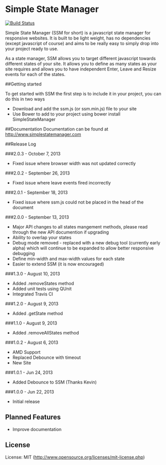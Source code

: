 # Simple State Manager

[![Build Status](https://travis-ci.org/SimpleStateManager/SimpleStateManager.png?branch=master)](https://travis-ci.org/SimpleStateManager/SimpleStateManager)

Simple State Manager (SSM for short) is a javascript state manager for responsive websites. It is built to be light weight, has no dependencies (except javascript of course) and aims to be really easy to simply drop into your project ready to use.

As a state manager, SSM allows you to target different javascript towards different states of your site. It allows you to define as many states as your site requires and allows you to have independent Enter, Leave and Resize events for each of the states.

##Getting started

To get started with SSM the first step is to include it in your project, you can do this in two ways

* Download and add the ssm.js (or ssm.min.js) file to your site
* Use Bower to add to your project using bower install SimpleStateManager

##Documentation
Documentation can be found at http://www.simplestatemanager.com

##Release Log

###2.0.3 - October 7, 2013
* Fixed issue where browser width was not updated correctly

###2.0.2 - September 26, 2013
* Fixed issue where leave events fired incorrectly

###2.0.1 - September 18, 2013
* Fixed issue where ssm.js could not be placed in the head of the document

###2.0.0 - September 13, 2013
* Major API changes to all states mangement methods, please read through the new API documention if upgrading
* Ability to overlap your states
* Debug mode removed - replaced with a new debug tool (currently early alpha) which will continue to be expanded to allow better responsive debugging
* Define min-width and max-width values for each state
* Easier to extend SSM (it is now encouraged)

###1.3.0 - August 10, 2013
* Added .removeStates method
* Added unit tests using QUnit
* Integrated Travis CI

###1.2.0 - August 9, 2013
* Added .getState method

###1.1.0 - August 9, 2013
* Added .removeAllStates method

###1.0.2 - August 6, 2013
* AMD Support
* Replaced Debounce with timeout
* New Site

###1.0.1 - Jun 24, 2013
* Added Debounce to SSM (Thanks Kevin)

###1.0.0 - Jun 22, 2013
* Initial release

## Planned Features

* Improve documentation

## License

License: MIT (http://www.opensource.org/licenses/mit-license.php)
